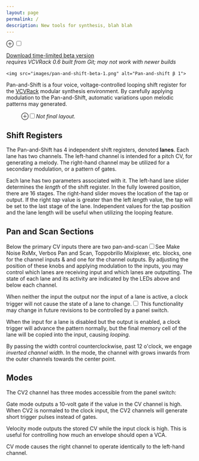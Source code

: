 ```yaml
---
layout: page
permalink: /
description: New tools for synthesis, blah blah
---
```

<p>
<label for="mn-stats" class="margin-toggle">⊕</label>
<input type="checkbox" id="mn-stats" class="margin-toggle">
<span class="marginnote">

<a href="https://github.com/bongozone/bongozone.github.io/releases">Download time-limited beta version</a><br>
<em class="danger">requires VCVRack 0.6 built from Git; may not work with newer builds</em>

    <img src="images/pan-and-shift-beta-1.png" alt="Pan-and-shift β 1">
</span>
<span class="newthought">Pan-and-Shift</span> is a four voice, voltage-controlled
looping shift register for the <a href="http://www.vcvrack.com/">VCVRack</a> modular synthesis environment.
By carefully applying modulation to the Pan-and-Shift, automatic variations upon
melodic patterns may generated.
  <figure>
    <label for="mn-exports-imports" class="margin-toggle">⊕</label><input type="checkbox" id="mn-exports-imports" class="margin-toggle"><span class="marginnote"><em class="">Not final layout.</em></span>
  </figure>
</p>

## Shift Registers

The Pan-and-Shift has 4 independent shift registers, denoted <strong>lanes</strong>. Each lane
has two channels. The left-hand channel is intended for a pitch CV, for generating a melody.
The right-hand channel may be utilized for a secondary modulation, or a pattern of gates.

Each lane has two parameters associated with it. The left-hand lane slider determines
the <em>length</em> of the shift register. In the fully lowered position, there are 16
stages. The right-hand slider moves the location of the tap or output. If the right <em>tap</em>
value is greater than the left <em>length</em> value, the tap will be set to the last stage
of the lane. Independent values for the tap position and the lane length will be
useful when utilizing the looping feature.

## Pan and Scan Sections

Below the primary CV inputs there are two pan-and-scan<label for="sn-ps" class="margin-toggle sidenote-number"></label><input type="checkbox" id="sn-ps" class="margin-toggle"><span class="sidenote">See Make Noise RxMx, Verbos Pan and Scan, Toppobrillo Mixiplexer, etc.</span>
blocks, one for the channel inputs &amp; and one for the channel outputs. By adjusting the position of these knobs and applying
modulation to the inputs, you may control which lanes are receiving input
and which lanes are outputting. The state of each lane and its activity are
indicated by the LEDs above and below each channel.

When neither the input the output nor the input of a lane is active, a clock trigger
will not cause the state of a lane to change.<label for="sn-muted" class="margin-toggle sidenote-number"></label><input type="checkbox" id="sn-muted" class="margin-toggle"><span class="sidenote">
  This functionality may change in future revisions to be controlled by a panel switch.
</span>

When the input for a lane is disabled but the output is enabled, a clock trigger
will advance the pattern normally, but the final memory cell of the lane will be
copied into the input, causing <em>looping</em>.

By passing the width control counterclockwise, past 12 o'clock, we engage
<em>inverted channel width</em>. In the mode, the channel with grows inwards from
the outer channels towards the center point.

## Modes

The CV2 channel has three modes accessible from the panel switch:

<span class="newthought">Gate</span> mode outputs a 10-volt gate if the value
in the CV channel is high. When CV2 is normaled to the clock input, the CV2 channels
will generate short trigger pulses instead of gates.

<span class="newthought">Velocity</span> mode outputs the stored CV while the
input clock is high. This is useful for controlling how much an envelope should open a VCA.

<span class="newthought">CV</span> mode causes the right channel to operate identically
to the left-hand channel.

<!--
<ul>
  {% for post in site.posts %}
    <li>
      <a href="{{ post.url }}">{{ post.title }}</a>
      <span class="date">({{ post.date | date_to_string }})</span>
      {{ post.content}}
    </li>
  {% endfor %}
</ul>
-->
